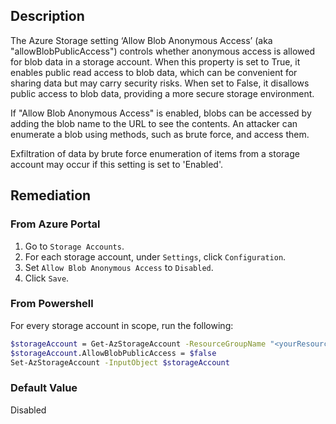 ## Description

The Azure Storage setting ‘Allow Blob Anonymous Access’ (aka "allowBlobPublicAccess") controls whether anonymous access is allowed for blob data in a storage account. When this property is set to True, it enables public read access to blob data, which can be convenient for sharing data but may carry security risks. When set to False, it disallows public access to blob data, providing a more secure storage environment.

If "Allow Blob Anonymous Access" is enabled, blobs can be accessed by adding the blob name to the URL to see the contents. An attacker can enumerate a blob using methods, such as brute force, and access them.

Exfiltration of data by brute force enumeration of items from a storage account may occur if this setting is set to 'Enabled'.

## Remediation

### From Azure Portal

1. Go to `Storage Accounts`.
2. For each storage account, under `Settings`, click `Configuration`.
3. Set `Allow Blob Anonymous Access` to `Disabled`.
4. Click `Save`.

### From Powershell

For every storage account in scope, run the following:

```bash
$storageAccount = Get-AzStorageAccount -ResourceGroupName "<yourResourceGroup>" -Name "<yourStorageAccountName>"
$storageAccount.AllowBlobPublicAccess = $false
Set-AzStorageAccount -InputObject $storageAccount
```

### Default Value

Disabled
